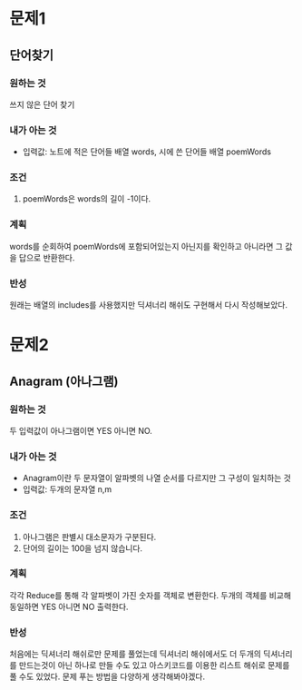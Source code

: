 # 문제1
## 단어찾기

### 원하는 것
쓰지 않은 단어 찾기

### 내가 아는 것
- 입력값: 노트에 적은 단어들 배열 words, 시에 쓴 단어들 배열 poemWords
### 조건
1. poemWords은 words의 길이 -1이다. 

### 계획
words를 순회하여 poemWords에 포함되어있는지 아닌지를 확인하고 아니라면 그 값을 답으로 반환한다. 

### 반성
원래는 배열의 includes를 사용했지만 딕셔너리 해쉬도 구현해서 다시 작성해보았다. 

# 문제2
## Anagram (아나그램)

### 원하는 것
두 입력값이 아나그램이면 YES 아니면 NO.

### 내가 아는 것
- Anagram이란 두 문자열이 알파벳의 나열 순서를 다르지만 그 구성이 일치하는 것
- 입력값: 두개의 문자열 n,m
### 조건
1. 아나그램은 판별시 대소문자가 구분된다.  
2. 단어의 길이는 100을 넘지 않습니다. 

### 계획
각각 Reduce를 통해 각 알파벳이 가진 숫자를 객체로 변환한다. 
두개의 객체를 비교해 동일하면 YES 아니면 NO 출력한다. 

### 반성
처음에는 딕셔너리 해쉬로만 문제를 풀었는데 딕셔너리 해쉬에서도 더 
두개의 딕셔너리를 만드는것이 아닌 하나로 만들 수도 있고 아스키코드를 이용한 리스트 해쉬로 문제를 풀 수도 있었다. 문제 푸는 방법을 다양하게 생각해봐야겠다. 
